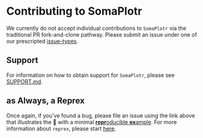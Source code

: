 # Contributing to SomaPlotr

We currently do not accept individual contributions
to `SomaPlotr` via the traditional PR fork-and-clone pathway.
Please submit an issue under one of our prescripted
[issue-types](https://github.com/SomaLogic/SomaPlotr/issues/new/choose).


## Support
For information on how to obtain support for `SomaPlotr`, please see
[SUPPORT.md](https://github.com/SomaLogic/SomaPlotr/blob/HEAD/.github/SUPPORT.md).


## as Always, a Reprex
Once again, if you’ve found a bug, please file an issue
using the link above that illustrates the :bug: with a minimal
[**repr**oducible **ex**ample](http://reprex.tidyverse.org/).
For more information about `reprex`,
please start [here](https://www.tidyverse.org/help/#reprex).

